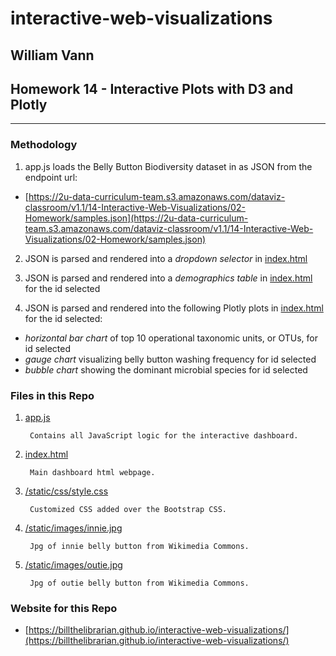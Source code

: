 # **interactive-web-visualizations**

## William Vann
## Homework 14 - **Interactive Plots with D3 and Plotly**
<hr>


### **Methodology**



1. app.js loads the Belly Button Biodiversity dataset in as JSON from the endpoint url:

- [https://2u-data-curriculum-team.s3.amazonaws.com/dataviz-classroom/v1.1/14-Interactive-Web-Visualizations/02-Homework/samples.json](https://2u-data-curriculum-team.s3.amazonaws.com/dataviz-classroom/v1.1/14-Interactive-Web-Visualizations/02-Homework/samples.json)
      
2. JSON is parsed and rendered into a _dropdown selector_ in [index.html](index.html)

3. JSON is parsed and rendered into a _demographics table_ in [index.html](index.html) for the id selected

4. JSON is parsed and rendered into the following Plotly plots in [index.html](index.html) for the id selected:

- _horizontal bar chart_ of top 10 operational taxonomic units, or OTUs, for id selected
- _gauge chart_ visualizing belly button washing frequency for id selected
- _bubble chart_ showing the dominant microbial species for id selected

### **Files in this Repo**



1. [app.js](/static/js/app.js)

        Contains all JavaScript logic for the interactive dashboard.

2. [index.html](index.html)

        Main dashboard html webpage.

3. [/static/css/style.css](static/css/style.css)

        Customized CSS added over the Bootstrap CSS. 

4. [/static/images/innie.jpg](innie.jpg)

        Jpg of innie belly button from Wikimedia Commons.

5. [/static/images/outie.jpg](outie.jpg)

        Jpg of outie belly button from Wikimedia Commons.

### **Website for this Repo**

- [https://billthelibrarian.github.io/interactive-web-visualizations/](https://billthelibrarian.github.io/interactive-web-visualizations/)
